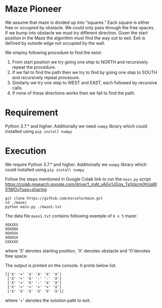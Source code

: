 # Maze Pioneer
We assume that maze is divided up into “squares.” Each square is either free or occupied by obstacle. We could only pass through the free spaces. If we bump into obstacle we must try different direction. Given the start position in the Maze the algorithm must find the way out to exit. Exit is defined by outside edge not occupied by the wall.

We employ following procedure to find the exist:
  1) From start position we try going one step to NORTH and recursively repeat the procedure.
  2) If we fail to find the path then we try to find by going one step to SOUTH and recursively repeat procesure.
  3) Similarly we try one step to WEST and EAST, each followed by recursive calls.
  4) If none of these directions works then we fail to find the path.
  
 # Requirement
 Python 3.7.* and higher. Additionally we need `numpy` library which could installed using 
 `pip install numpy`
 
 # Execution
 We require Python 3.7.* and higher. Additionally we `numpy` library which could installed using `pip install numpy`
 
 Follow the steps mentioned in Google Colab link to run the `main.py` script 
 https://colab.research.google.com/drive/1_mAt_vAGv1JGgx_TslVqcm0hUaWX1WOv?usp=sharing
 ```Shell commands
 git clone https://github.com/escvelo/maze.git
 cd ./maze/
 python main.py ./maze1.txt
 ```
 The data file `maze1.txt` contains following example of `6 x 5` maze:
 ```
 XOXXXX
 XOXOOX
 XOXOXX
 XOOOSX
 XXXXXX
 ```
 where 'S' denotes starting position, 'X' denotes obstacle and 'O'denotes free space.
 
 The output is printed on the console. It prints below list.
 ```
 [['X' '+' 'X' 'X' 'X' 'X']
  ['X' '+' 'X' '-' '-' 'X']
  ['X' '+' 'X' '-' 'X' 'X']
  ['X' '+' '+' '+' '+' 'X']
  ['X' 'X' 'X' 'X' 'X' 'X']]
 ```
 where '+' denotes the solution path to exit.
 
 
 
 


